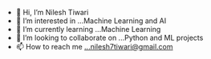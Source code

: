- 👋 Hi, I’m Nilesh Tiwari
- 👀 I’m interested in ...Machine Learning and AI
- 🌱 I’m currently learning ...Machine Learning
- 💞️ I’m looking to collaborate on ...Python and ML projects
- 📫 How to reach me ...nilesh7tiwari@gmail.com

<!---
Nilesh7tiwari/Nilesh7tiwari is a ✨ special ✨ repository because its `README.md` (this file) appears on your GitHub profile.
You can click the Preview link to take a look at your changes.
--->
